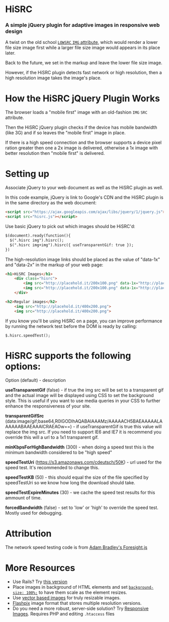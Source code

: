 HiSRC
=====

### A simple jQuery plugin for adaptive images in responsive web design

A twist on the old school [`LOWSRC` `IMG` attribute](http://www.w3.org/TR/html5/obsolete.html#attr-img-lowsrc), which would render a lower file size image first while a larger file size image would appears in its place later. 

Back to the future, we set in the markup and leave the lower file size image.

However, if the HiSRC plugin detects fast network or high resolution, then a high resolution image takes the image's place.

How the HiSRC jQuery Plugin Works
=====

The browser loads a "mobile first" image with an old-fashion `IMG` `SRC` attribute.

Then the HiSRC jQuery plugin checks if the device has mobile bandwidth (like 3G) and if so leaves the "mobile first" image in place.

If there is a high speed connection and the browser supports a device pixel ration greater then one a 2x image is delivered, otherwise a 1x image with better resolution then "mobile first" is delivered.

Setting up
=====

Associate jQuery to your web document as well as the HiSRC plugin as well.

In this code example, jQuery is link to Google's CDN and the HiSRC plugin is in the same directory as the web document:

```html
<script src="https://ajax.googleapis.com/ajax/libs/jquery/1/jquery.js"></script>
<script src="hisrc.js"></script>
```

Use basic jQuery to pick out which images should be HiSRC'd:

```html
$(document).ready(function(){
  $(".hisrc img").hisrc();
  $(".hisrc img+img").hisrc({ useTransparentGif: true });
})
```

The high-resolution image links should be placed as the value of "data-1x" and "data-2x" in the markup of your web page:


```html
<h1>HiSRC Images</h1>	
	<div class="hisrc">
		<img src="http://placehold.it/200x100.png" data-1x="http://placehold.it/400x200.png" data-2x="http://placehold.it/800x400.png">
		<img src="http://placehold.it/200x100.png" data-1x="http://placehold.it/400x200.png" data-2x="http://placehold.it/800x400.png">
	</div>

<h2>Regular images</h2>	
	<img src="http://placehold.it/400x200.png">
	<img src="http://placehold.it/400x200.png">
```


If you know you'll be using HiSRC on a page, you can improve performance by running the network test before the DOM is ready by calling:

```html
$.hisrc.speedTest();
```

HiSRC supports the following options:
=====

Option (default) - description

__useTransparentGif__ (false) - if true the img src will be set to a transparent gif and the actual image will be displayed using CSS to set the background style. This is useful if you want to use media queries in your CSS to further enhance the responsiveness of your site.

__transparentGifSrc__ (data:image/gif;base64,R0lGODlhAQABAIAAAMz/AAAAACH5BAEAAAAALAAAAAABAAEAAAICRAEAOw==) - if useTransparentGif is true this value will replace the img src. If you need to support IE6 and IE7 it is recommend you override this will a url to a 1x1 transparent gif.

__minKbpsForHighBandwidth__ (300) - when doing a speed test this is the minimum bandwidth considered to be "high speed"

__speedTestUri__ (https://s3.amazonaws.com/cdeutsch/50K) - url used for the speed test. It's recommended to change this.

__speedTestKB__ (50) - this should equal the size of the file specified by speedTestUri so we know how long the download should take.

__speedTestExpireMinutes__ (30) - we cache the speed test results for this ammount of time.

__forcedBandwidth__ (false) - set to 'low' or 'high' to override the speed test. Mostly used for debugging.


Attribution
=====

The network speed testing code is from [Adam Bradley's Foresight.js](https://github.com/adamdbradley/foresight.js)


More Resources
=====

* Use Rails? Try [this version](https://github.com/haihappen/hisrc-rails)
* Place images in background of HTML elements and set [`background-size: 100%;`](http://caniuse.com/#search=background-size) to have them scale as the element resizes. 
* Use [vector based images](http://caniuse.com/#search=svg) for truly resizable images. 
* [Flashpix](http://en.wikipedia.org/wiki/FlashPix) image format that stores multiple resolution versions. 
* Do you need a more robust, server-side solution? Try 
[Responsive Images](https://github.com/filamentgroup/Responsive-Images). Requires PHP and editing `.htaccess` files

